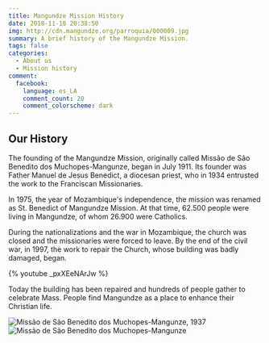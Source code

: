 ```yaml
---
title: Mangundze Mission History
date: 2018-11-18 20:38:50
img: http://cdn.mangundze.org/parroquia/000009.jpg
summary: A brief history of the Mangundze Mission.
tags: false
categories:
  - About us
  - Mission history
comment:
  facebook:
    language: es_LA
    comment_count: 20
    comment_colorscheme: dark
---
```


## **Our History**

The founding of the Mangundze Mission, originally called Missão de São Benedito dos Muchopes-Mangunze, began in July 1911. Its founder was Father Manuel de Jesus Benedict, a diocesan priest, who in 1934 entrusted the work to the Franciscan Missionaries.

In 1975, the year of Mozambique's independence, the mission was renamed as St. Benedict of Mangundze Mission. At that time, 62.500 people were living in Mangundze, of whom 26.900 were Catholics.

During the nationalizations and the war in Mozambique, the church was closed and the missionaries were forced to leave. By the end of the civil war, in 1997, the work to repair the Church, whose building was badly damaged, began.

{% youtube _pxXEeNArJw %}

Today the building has been repaired and hundreds of people gather to celebrate Mass. People find Mangundze as a place to enhance their Christian life.

![Missão de São Benedito dos Muchopes-Mangunze, 1937](http://cdn.mangundze.org/parroquia/000007.jpg)
![Missão de São Benedito dos Muchopes-Mangunze](http://cdn.mangundze.org/parroquia/000008.jpg)

